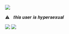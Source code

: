 <img src="https://i.pinimg.com/736x/82/b7/2d/82b72d28d928997342928c3114f30f1b.jpg"/></div>

⚠︎ㅤ𝒕𝒉𝒊𝒔 𝒖𝒔𝒆𝒓 𝒊𝒔 𝒉𝒚𝒑𝒆𝒓𝒔𝒆𝒙𝒖𝒂𝒍

<img src="https://i.pinimg.com/736x/25/f6/a2/25f6a2f5f5ae407e17ba421da48dd2c5.jpg"/></div>
<img src="https://i.pinimg.com/736x/82/b7/2d/82b72d28d928997342928c3114f30f1b.jpg"/></div>
